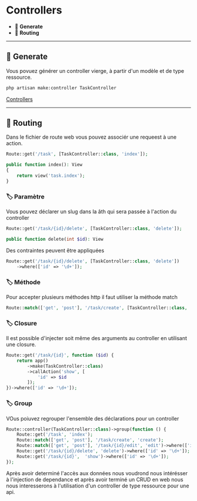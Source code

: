 # Controllers

* 🔖 **Generate**
* 🔖 **Routing**

___

## 📑 Generate

Vous povuez générer un controller vierge, à partir d'un modèle et de type ressource.

```bash
php artisan make:controller TaskController
```

[Controllers](https://laravel.com/docs/9.x/controllers#writing-controllers)

___

## 📑 Routing

Dans le fichier de route web vous pouvez associér une requeest à une action.


```php
Route::get('/task', [TaskController::class, 'index']);
```

```php
public function index(): View
{
    return view('task.index');
}
```

### 🏷️ **Paramètre**

Vous pouvez déclarer un slug dans la âth qui sera passée à l'action du controller

```php
Route::get('/task/{id}/delete', [TaskController::class, 'delete']);
```

```php
public function delete(int $id): View
```

Des contraintes peuvent être appliquées

```php
Route::get('/task/{id}/delete', [TaskController::class, 'delete'])
    ->where(['id' => '\d+']);
```

### 🏷️ **Méthode**

Pour accepter plusieurs méthodes http il faut utiliser la méthode match

```php
Route::match(['get', 'post'], '/task/create', [TaskController::class, 'create']);
```

### 🏷️ **Closure**

Il est possible d'injecter soit même des arguments au controller en utilisant une closure.


```php
Route::get('/task/{id}', function ($id) {
    return app()
        ->make(TaskController::class)
        ->callAction('show', [
            'id' => $id
        ]);
})->where(['id' => '\d+']);
```

### 🏷️ **Group**

VOus poiuvez regrouper l'ensemble des déclarations pour un controller

```php
Route::controller(TaskController::class)->group(function () {
    Route::get('/task', 'index');
    Route::match(['get', 'post'], '/task/create', 'create');
    Route::match(['get', 'post'], '/task/{id}/edit', 'edit')->where(['id' => '\d+']);
    Route::get('/task/{id}/delete', 'delete')->where(['id' => '\d+']);
    Route::get('/task/{id}',  'show')->where(['id' => '\d+']);
});
```

Après avoir determiné l'accès aux données nous voudrond nous intérésser à l'injection de dependance et après avoir terminé un CRUD en web nous nous interesserons à l'utilisation d'un controller de type ressource pour une api.